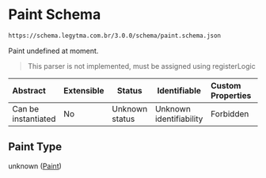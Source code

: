 # Paint Schema

```txt
https://schema.legytma.com.br/3.0.0/schema/paint.schema.json
```

Paint undefined at moment.


> This parser is not implemented, must be assigned using registerLogic
>

| Abstract            | Extensible | Status         | Identifiable            | Custom Properties | Additional Properties | Access Restrictions | Defined In                                                              |
| :------------------ | ---------- | -------------- | ----------------------- | :---------------- | --------------------- | ------------------- | ----------------------------------------------------------------------- |
| Can be instantiated | No         | Unknown status | Unknown identifiability | Forbidden         | Allowed               | none                | [paint.schema.json](../schema/paint.schema.json) |

## Paint Type

unknown ([Paint](paint.md))
